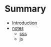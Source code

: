 # Summary

* [Introduction](README.md)
* [notes](_posts/notes)
   * [css](_posts/notes/2016-06-24-css.md)
   * js

